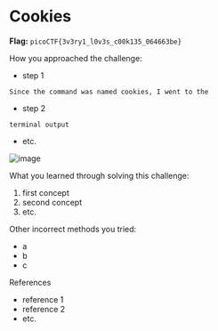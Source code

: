 # Cookies

**Flag:** `picoCTF{3v3ry1_l0v3s_c00k135_064663be}`

How you approached the challenge:

- step 1

```
Since the command was named cookies, I went to the 
```

- step 2

```
terminal output
```

- etc.

![image](https://github.com/user-attachments/assets/3c19477f-a04e-4df4-9478-70d6b449b5e8)


What you learned through solving this challenge:

1. first concept
2. second concept
3. etc.

Other incorrect methods you tried:

- a
- b
- c

References

- reference 1
- reference 2
- etc.

